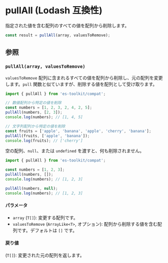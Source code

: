 # pullAll (Lodash 互換性)

指定された値を含む配列のすべての値を配列から削除します。

```typescript
const result = pullAll(array, valuesToRemove);
```

## 参照

### `pullAll(array, valuesToRemove)`

`valuesToRemove` 配列に含まれるすべての値を配列から削除し、元の配列を変更します。`pull` 関数と似ていますが、削除する値を配列として受け取ります。

```typescript
import { pullAll } from 'es-toolkit/compat';

// 数値配列から特定の値を削除
const numbers = [1, 2, 3, 2, 4, 2, 5];
pullAll(numbers, [2, 3]);
console.log(numbers); // [1, 4, 5]

// 文字列配列から特定の値を削除
const fruits = ['apple', 'banana', 'apple', 'cherry', 'banana'];
pullAll(fruits, ['apple', 'banana']);
console.log(fruits); // ['cherry']
```

空の配列、`null`、または `undefined` を渡すと、何も削除されません。

```typescript
import { pullAll } from 'es-toolkit/compat';

const numbers = [1, 2, 3];
pullAll(numbers, []);
console.log(numbers); // [1, 2, 3]

pullAll(numbers, null);
console.log(numbers); // [1, 2, 3]
```

#### パラメータ

- `array` (`T[]`): 変更する配列です。
- `valuesToRemove` (`ArrayLike<T>`, オプション): 配列から削除する値を含む配列です。デフォルトは `[]` です。

#### 戻り値

(`T[]`): 変更された元の配列を返します。
